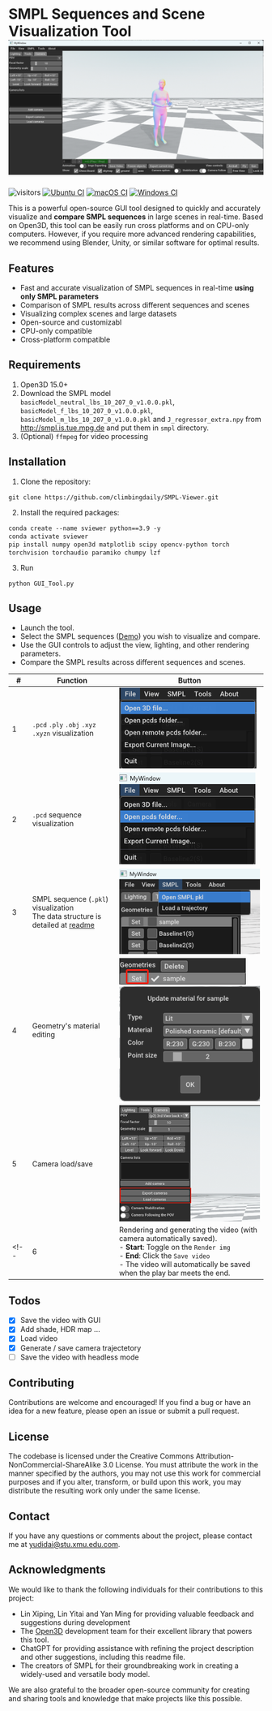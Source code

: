 
SMPL Sequences and Scene Visualization Tool
![](imgs/gui.jpg)
===========================
![visitors](https://visitor-badge.glitch.me/badge?page_id=climbingdaily/SMPL-Scene-Viewer)
[![Ubuntu CI](https://github.com/isl-org/Open3D/workflows/Ubuntu%20CI/badge.svg)](https://github.com/isl-org/Open3D/actions?query=workflow%3A%22Ubuntu+CI%22)
[![macOS CI](https://github.com/isl-org/Open3D/workflows/macOS%20CI/badge.svg)](https://github.com/isl-org/Open3D/actions?query=workflow%3A%22macOS+CI%22)
[![Windows CI](https://github.com/isl-org/Open3D/workflows/Windows%20CI/badge.svg)](https://github.com/isl-org/Open3D/actions?query=workflow%3A%22Windows+CI%22)

This is a powerful open-source GUI tool designed to quickly and accurately visualize and **compare SMPL sequences** in large scenes in real-time. Based on Open3D, this tool can be easily run cross platforms and on CPU-only computers. However, if you require more advanced rendering capabilities, we recommend using Blender, Unity, or similar software for optimal results.

## Features
- Fast and accurate visualization of SMPL sequences in real-time **using only SMPL parameters**
- Comparison of SMPL results across different sequences and scenes
- Visualizing complex scenes and large datasets
- Open-source and customizabl
- CPU-only compatible
- Cross-platform compatible





## Requirements
1. Open3D 15.0+
2. Download the SMPL model `basicModel_neutral_lbs_10_207_0_v1.0.0.pkl`, `basicModel_f_lbs_10_207_0_v1.0.0.pkl`, `basicModel_m_lbs_10_207_0_v1.0.0.pkl` and `J_regressor_extra.npy` from http://smpl.is.tue.mpg.de and put them in `smpl` directory.
2. (Optional) `ffmpeg` for video processing

## Installation  
1. Clone the repository:
```
git clone https://github.com/climbingdaily/SMPL-Viewer.git
```
2. Install the required packages:
```
conda create --name sviewer python==3.9 -y
conda activate sviewer
pip install numpy open3d matplotlib scipy opencv-python torch torchvision torchaudio paramiko chumpy lzf 
```
3. Run
```
python GUI_Tool.py
```

## Usage

 - Launch the tool.
 - Select the SMPL sequences ([Demo](imgs/smpl_sample.pkl)) you wish to visualize and compare.
 - Use the GUI controls to adjust the view, lighting, and other rendering parameters.
 - Compare the SMPL results across different sequences and scenes.

| # | Function | Button |
|---|---|----
| 1 |`.pcd` `.ply` `.obj` `.xyz` `.xyzn` visualization | ![](imgs/vis_3d_file.jpg)
| 2 |`.pcd` sequence visualization | ![](imgs/vis_pcd_list.jpg)
| 3 | SMPL sequence (`.pkl`) visualization <br> The data structure is detailed at [readme](gui_vis/readme.md)  | ![](imgs/open_smpl.jpg)
| 4 | Geometry's material editing | ![](imgs/edit_mat_0.jpg) ![](imgs/edit_mat.jpg)
| 5 | Camera load/save | ![](imgs/camera_load.jpg) 
<!-- | 6 | Rendering and generating the video (with camera automatically saved). <br> - **Start**: Toggle on the `Render img` <br> - **End**: Click the `Save video` <br> - The video will automatically be saved when the play bar meets the end.  | ![](imgs/save_video.jpg)  -->
   

## Todos

- [x] Save the video with GUI
- [x] Add shade, HDR map ...
- [x] Load video
- [x] Generate / save camera trajectetory
- [ ] Save the video with headless mode

## Contributing
Contributions are welcome and encouraged! If you find a bug or have an idea for a new feature, please open an issue or submit a pull request.

## License
The codebase is licensed under the Creative Commons Attribution-NonCommercial-ShareAlike 3.0 License. You must attribute the work in the manner specified by the authors, you may not use this work for commercial purposes and if you alter, transform, or build upon this work, you may distribute the resulting work only under the same license. 

## Contact
If you have any questions or comments about the project, please contact me at yudidai@stu.xmu.edu.com.

## Acknowledgments
We would like to thank the following individuals for their contributions to this project:

- Lin Xiping, Lin Yitai and Yan Ming for providing valuable feedback and suggestions during development
- The [Open3D](http://www.open3d.org/) development team for their excellent library that powers this tool.
- ChatGPT for providing assistance with refining the project description and other suggestions, including this readme file.
- The creators of SMPL for their groundbreaking work in creating a widely-used and versatile body model.

We are also grateful to the broader open-source community for creating and sharing tools and knowledge that make projects like this possible.

